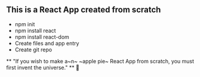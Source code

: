 ## This is a React App created from scratch 

- npm init
- npm install react
- npm install react-dom
- Create files and app entry
- Create git repo

** "If you wish to make a~n~ ~apple pie~ React App from scratch, you must first invent the universe." ** :milky_way:



